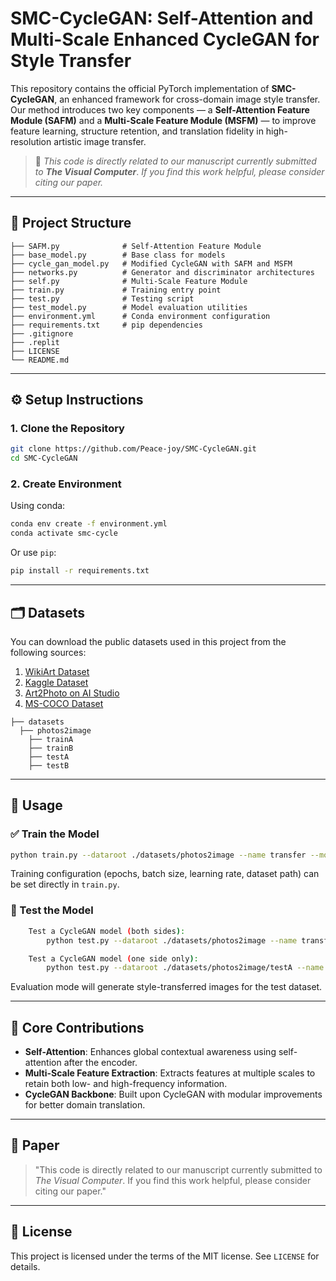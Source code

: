 
# SMC-CycleGAN: Self-Attention and Multi-Scale Enhanced CycleGAN for Style Transfer

This repository contains the official PyTorch implementation of **SMC-CycleGAN**, an enhanced framework for cross-domain image style transfer. Our method introduces two key components — a **Self-Attention Feature Module (SAFM)** and a **Multi-Scale Feature Module (MSFM)** — to improve feature learning, structure retention, and translation fidelity in high-resolution artistic image transfer.

> 📝 *This code is directly related to our manuscript currently submitted to* ***The Visual Computer***. *If you find this work helpful, please consider citing our paper.*

---

## 📁 Project Structure

```
├── SAFM.py              # Self-Attention Feature Module
├── base_model.py        # Base class for models
├── cycle_gan_model.py   # Modified CycleGAN with SAFM and MSFM
├── networks.py          # Generator and discriminator architectures
├── self.py              # Multi-Scale Feature Module
├── train.py             # Training entry point
├── test.py              # Testing script
├── test_model.py        # Model evaluation utilities
├── environment.yml      # Conda environment configuration
├── requirements.txt     # pip dependencies
├── .gitignore
├── .replit
├── LICENSE
└── README.md
```
  
---

## ⚙️ Setup Instructions

### 1. Clone the Repository

```bash
git clone https://github.com/Peace-joy/SMC-CycleGAN.git
cd SMC-CycleGAN
```

### 2. Create Environment

Using conda:

```bash
conda env create -f environment.yml
conda activate smc-cycle
```

Or use `pip`:

```bash
pip install -r requirements.txt
```

---


## 🗂️ Datasets

You can download the public datasets used in this project from the following sources:

1. [WikiArt Dataset](https://www.wikiart.org/)
2. [Kaggle Dataset](https://www.kaggle.com/)
3. [Art2Photo on AI Studio](https://aistudio.baidu.com/global/search?keyword=art2photo&tab=ALL)
4. [MS-COCO Dataset](https://paperswithcode.com/dataset/coco)
```
├── datasets
  ├── photos2image
    ├── trainA
    ├── trainB
    ├── testA
    ├── testB
```
---

## 🚀 Usage

### ✅ Train the Model

```bash
python train.py --dataroot ./datasets/photos2image --name transfer --model cycle_gan --direction BtoA
```

Training configuration (epochs, batch size, learning rate, dataset path) can be set directly in `train.py`.

### 🧪 Test the Model

```bash
    Test a CycleGAN model (both sides):
        python test.py --dataroot ./datasets/photos2image --name transfer --model cycle_gan

    Test a CycleGAN model (one side only):
        python test.py --dataroot ./datasets/photos2image/testA --name transfer --model test --no_dropout
```

Evaluation mode will generate style-transferred images for the test dataset.

---

## 🧠 Core Contributions

- **Self-Attention**: Enhances global contextual awareness using self-attention after the encoder.
- **Multi-Scale Feature Extraction**: Extracts features at multiple scales to retain both low- and high-frequency information.
- **CycleGAN Backbone**: Built upon CycleGAN with modular improvements for better domain translation.

---

## 📄 Paper

> "This code is directly related to our manuscript currently submitted to *The Visual Computer*. If you find this work helpful, please consider citing our paper."


---

## 📜 License

This project is licensed under the terms of the MIT license. See `LICENSE` for details.
